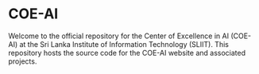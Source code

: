 # COE-AI

Welcome to the official repository for the Center of Excellence in AI (COE-AI) at the Sri Lanka Institute of Information Technology (SLIIT). This repository hosts the source code for the COE-AI website and associated projects.